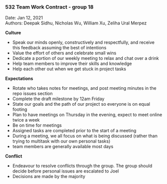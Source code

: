 ### 532 Team Work Contract - group 18 ###
Date: Jan 12, 2021
<br>Authors: Deepak Sidhu, Nicholas Wu, William Xu, Zeliha Ural Merpez

**Culture**
- Speak our minds openly, constructively and respectfully, and receive this feedback assuming the best of intentions
- Value the effort of others and celebrate small wins
- Dedicate a portion of our weekly meeting to relax and chat over a drink
- Help team members to improve their skills and knowledge
- Help each other out when we get stuck in project tasks

**Expectations**
- Rotate who takes notes for meetings, and post meeting minutes in the repo issues section
- Complete the draft milestone by 12am Friday
- State our goals and the path of our project so everyone is on equal footing
- Plan to have meetings on Thursday in the evening, expect to meet online twice a week
- Be on time for meetings
- Assigned tasks are completed prior to the start of a meeting
- During a meeting, we all focus on what is being discussed (rather than trying to multitask with our own personal tasks)
- team members are generally available most days

**Conflict**
- Endeavour to resolve conflicts through the group. The group should decide before personal issues are escalated to Joel
- Decisions are made by the majority

